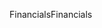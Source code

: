 <span data-ttu-id="9d6ec-101">Financials</span><span class="sxs-lookup"><span data-stu-id="9d6ec-101">Financials</span></span>